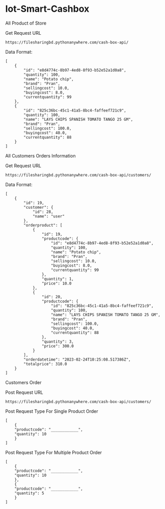 # Iot-Smart-Cashbox
 
All Product of Store

Get Request URL

    https://filesharingbd.pythonanywhere.com/cash-box-api/

Data Format:

    [
        {
            "id": "e8d4774c-8b97-4ed8-8f93-b52e52a1d0a8",
            "quantity": 100,
            "name": "Potato chip",
            "brand": "Pran",
            "sellingcost": 10.0,
            "buyingcost": 8.0,
            "currentquantity": 99
        },
        {
            "id": "825c36bc-45c1-41a5-8bc4-faffeef721c9",
            "quantity": 100,
            "name": "LAYS CHIPS SPANISH TOMATO TANGO 25 GM",
            "brand": "Pran",
            "sellingcost": 100.0,
            "buyingcost": 40.0,
            "currentquantity": 88
        }
    ]

All Customers Orders Information

Get Request URL

    https://filesharingbd.pythonanywhere.com/cash-box-api/customers/

Data Format:

    [
        {
            "id": 19,
            "customer": {
                "id": 28,
                "name": "user"
            },
            "orderproduct": [
                {
                    "id": 19,
                    "productcode": {
                        "id": "e8d4774c-8b97-4ed8-8f93-b52e52a1d0a8",
                        "quantity": 100,
                        "name": "Potato chip",
                        "brand": "Pran",
                        "sellingcost": 10.0,
                        "buyingcost": 8.0,
                        "currentquantity": 99
                    },
                    "quantity": 1,
                    "price": 10.0
                },
                {
                    "id": 20,
                    "productcode": {
                        "id": "825c36bc-45c1-41a5-8bc4-faffeef721c9",
                        "quantity": 100,
                        "name": "LAYS CHIPS SPANISH TOMATO TANGO 25 GM",
                        "brand": "Pran",
                        "sellingcost": 100.0,
                        "buyingcost": 40.0,
                        "currentquantity": 88
                    },
                    "quantity": 3,
                    "price": 300.0
                }
            ],
            "orderdatetime": "2023-02-24T10:25:08.517386Z",
            "totalprice": 310.0
        }
    ]

Customers Order

Post Request URL

    https://filesharingbd.pythonanywhere.com/cash-box-api/customers/


Post Request Type For Single Product Order

    [
        {
        "productcode": "____________",
        "quantity": 10
        }
    ]


Post Request Type For Multiple Product Order

    [
        {
        "productcode": "____________",
        "quantity": 10
        },
        {
        "productcode": "____________",
        "quantity": 5
        }
    ]




